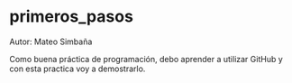 # primeros_pasos
Autor: Mateo Simbaña

Como buena práctica de programación, debo aprender a utilizar GitHub y con esta practica voy a demostrarlo.
